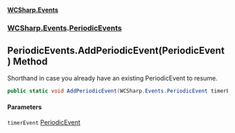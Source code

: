 #### [WCSharp.Events](index.md 'index')
### [WCSharp.Events](WCSharp.Events.md 'WCSharp.Events').[PeriodicEvents](WCSharp.Events.PeriodicEvents.md 'WCSharp.Events.PeriodicEvents')

## PeriodicEvents.AddPeriodicEvent(PeriodicEvent) Method

Shorthand in case you already have an existing PeriodicEvent to resume.

```csharp
public static void AddPeriodicEvent(WCSharp.Events.PeriodicEvent timerEvent);
```
#### Parameters

<a name='WCSharp.Events.PeriodicEvents.AddPeriodicEvent(WCSharp.Events.PeriodicEvent).timerEvent'></a>

`timerEvent` [PeriodicEvent](WCSharp.Events.PeriodicEvent.md 'WCSharp.Events.PeriodicEvent')